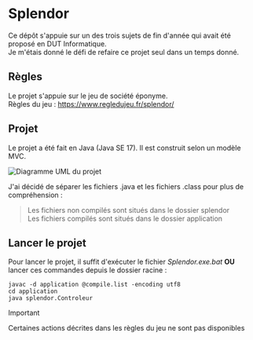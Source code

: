 # Splendor

Ce dépôt s'appuie sur un des trois sujets de fin d'année qui avait été proposé en DUT Informatique.  
Je m'étais donné le défi de refaire ce projet seul dans un temps donné. 

## Règles 

Le projet s'appuie sur le jeu de société éponyme.  
Règles du jeu : https://www.regledujeu.fr/splendor/

## Projet 

Le projet a été fait en Java (Java SE 17). Il est construit selon un modèle MVC.

![Diagramme UML du projet](https://nicolas-vero.fr/img/projets/splendor/diagramme_uml.png)

J'ai décidé de séparer les fichiers .java et les fichiers .class pour plus de compréhension : 
> Les fichiers non compilés sont situés dans le dossier splendor  
> Les fichiers compilés sont situés dans le dossier application


## Lancer le projet 

Pour lancer le projet, il suffit d'exécuter le fichier *Splendor.exe.bat* **OU** lancer ces commandes depuis le dossier racine :
```
javac -d application @compile.list -encoding utf8
cd application
java splendor.Controleur
```

> [!IMPORTANT]
> Certaines actions décrites dans les règles du jeu ne sont pas disponibles
